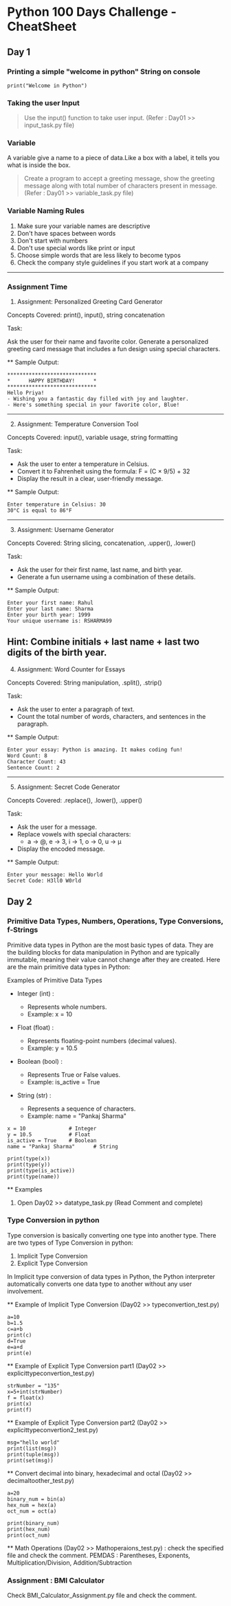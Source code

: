 # Python 100 Days Challenge - CheatSheet

## Day 1

### Printing a simple "welcome in python" String on console

```
print("Welcome in Python")
```

### Taking the user Input
> Use the input() function to take user input. (Refer :  Day01 >> input_task.py file)

### Variable

A variable give a name to a piece of data.Like a box with a label, it tells you what is inside the box.

> Create a program to accept a greeting message, show the greeting message along with total number of characters present in message.  (Refer :  Day01 >> variable_task.py file)

### Variable Naming Rules

1. Make sure your variable names are descriptive
2. Don't have spaces between words
3. Don't start with numbers
4. Don't use special words like print or input
5. Choose simple words that are less likely to become typos
6. Check the company style guidelines if you start work at a company
-----
### Assignment Time

1. Assignment: Personalized Greeting Card Generator

Concepts Covered: print(), input(), string concatenation

Task:

Ask the user for their name and favorite color.
Generate a personalized greeting card message that includes a fun design using special characters.

** Sample Output:

```
*****************************
*      HAPPY BIRTHDAY!      *
*****************************
Hello Priya! 
- Wishing you a fantastic day filled with joy and laughter.
- Here's something special in your favorite color, Blue!
```
-----
2. Assignment: Temperature Conversion Tool

Concepts Covered: input(), variable usage, string formatting

Task:

- Ask the user to enter a temperature in Celsius.
- Convert it to Fahrenheit using the formula: F = (C × 9/5) + 32
- Display the result in a clear, user-friendly message.

** Sample Output:

```
Enter temperature in Celsius: 30
30°C is equal to 86°F
```
-----
3. Assignment: Username Generator

Concepts Covered: String slicing, concatenation, .upper(), .lower()

Task:

- Ask the user for their first name, last name, and birth year.
- Generate a fun username using a combination of these details.

** Sample Output:

```
Enter your first name: Rahul
Enter your last name: Sharma
Enter your birth year: 1999
Your unique username is: RSHARMA99
```

Hint: Combine initials + last name + last two digits of the birth year.
-----
4. Assignment: Word Counter for Essays

Concepts Covered: String manipulation, .split(), .strip()

Task:

- Ask the user to enter a paragraph of text.
- Count the total number of words, characters, and sentences in the paragraph.

** Sample Output:

```
Enter your essay: Python is amazing. It makes coding fun!
Word Count: 8
Character Count: 43
Sentence Count: 2
```
-----

5. Assignment: Secret Code Generator

Concepts Covered: .replace(), .lower(), .upper()

Task:

- Ask the user for a message.
- Replace vowels with special characters:
	- a → @, e → 3, i → 1, o → 0, u → µ
- Display the encoded message.

** Sample Output:

```
Enter your message: Hello World
Secret Code: H3ll0 W0rld
```

## Day 2

### Primitive Data Types, Numbers, Operations, Type Conversions, f-Strings

Primitive data types in Python are the most basic types of data. They are the building blocks for data manipulation in Python and are typically immutable, 
meaning their value cannot change after they are created. Here are the main primitive data types in Python:

Examples of Primitive Data Types

- Integer (int) :
	- Represents whole numbers.
	- Example: x = 10
	
- Float (float) :
	- Represents floating-point numbers (decimal values).
	- Example: y = 10.5
	
- Boolean (bool) :
	- Represents True or False values.
	- Example: is_active = True
	
- String (str) :
	- Represents a sequence of characters.
	- Example: name = "Pankaj Sharma"
	
```
x = 10              # Integer
y = 10.5            # Float
is_active = True    # Boolean
name = "Pankaj Sharma"      # String

print(type(x))      
print(type(y))     
print(type(is_active))  
print(type(name))   

```

** Examples

1. Open Day02 >> datatype_task.py (Read Comment and complete)


### Type Conversion in python

Type conversion is basically converting one type into another type. 
There are two types of Type Conversion in python:

1. Implicit Type Conversion
2. Explicit Type Conversion

In Implicit type conversion of data types in Python, the Python interpreter automatically converts one data type to another without any user involvement.

** Example of Implicit Type Conversion (Day02 >> typeconvertion_test.py)

```
a=10
b=1.5
c=a+b
print(c)
d=True
e=a+d
print(e)
```

** Example of Explicit Type Conversion part1 (Day02 >> explicittypeconvertion_test.py)

```
strNumber = "135"
x=5+int(strNumber)
f = float(x)
print(x)
print(f)
```

** Example of Explicit Type Conversion part2 (Day02 >> explicittypeconvertion2_test.py)

```
msg="hello world"
print(list(msg))
print(tuple(msg))
print(set(msg))
```

** Convert decimal into binary, hexadecimal and octal (Day02 >> decimaltoother_test.py)

```
a=20
binary_num = bin(a)
hex_num = hex(a)
oct_num = oct(a)

print(binary_num)
print(hex_num)
print(oct_num)
```

** Math Operations (Day02 >> Mathoperaions_test.py) : check the specified file and check the comment.
PEMDAS :  Parentheses, Exponents, Multiplication/Division, Addition/Subtraction

### Assignment : BMI Calculator

Check BMI_Calculator_Assignment.py file and check the comment.

